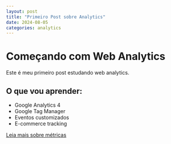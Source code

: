 ```yaml
---
layout: post
title: "Primeiro Post sobre Analytics"
date: 2024-08-05
categories: analytics
---
```


# Começando com Web Analytics

Este é meu primeiro post estudando web analytics.

## O que vou aprender:
- Google Analytics 4
- Google Tag Manager
- Eventos customizados
- E-commerce tracking

[Leia mais sobre métricas](/blog/metricas-importantes/)
